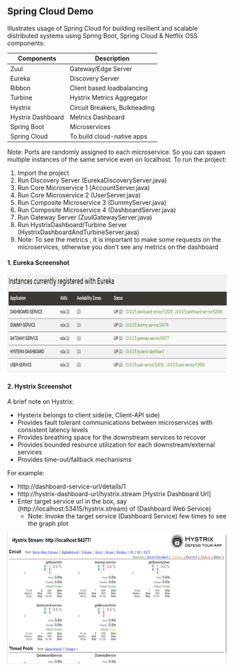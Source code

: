 ## Spring Cloud Demo
  Illustrates usage of Spring Cloud for building resilient and scalable distributed systems using 
  Spring Boot, Spring Cloud & Netflix OSS components: 
  
| Components    | Description           
| ------------- |--------------------------------| 
| Zuul          | Gateway/Edge Server            | 
| Eureka        | Discovery Server               |  
| Ribbon        | Client based loadbalancing     |  
| Turbine       | Hystrix Metrics Aggregator     |  
| Hystrix       | Circuit Breakers, Bulkheading  |   
| Hystrix Dashboard | Metrics Dashboard          |  
| Spring Boot   | Microservices                  |     
| Spring Cloud  | To build cloud-native apps     |     


Note: Ports are randomly assigned to each microservice. So you can spawn multiple instances 
      of the same service even on localhost.
To run the project:
  1. Import the project
  2. Run Discovery Server (EurekaDiscoveryServer.java)
  3. Run Core Microservice 1 (AccountServer.java)
  4. Run Core Microservice 2 (UserServer.java)
  5. Run Composite Microservice 3 (DummyServer.java)
  6. Run Composite Microservice 4 (DashboardServer.java)
  7. Run Gateway Server (ZuulGatewayServer.java)
  8. Run HystrixDashboard/Turbine Server (HystrixDashboardAndTurbineServer.java)
  9. Note: To see the metrics , it is important to make some requests on the microservices, otherwise 
     you don't see any metrics on the dashboard

####  1. Eureka Screenshot 
<img src="https://github.com/GolfRider/spring-cloud-demo/blob/master/eureka-discovery.png" width="700" height="225" />


#### 2. Hystrix Screenshot
A brief note on Hystrix:
- Hysterix belongs to client side(ie, Client-API side)
- Provides fault tolerant communications between microservices with consistent latency levels
- Provides breathing space for the downstream services to recover
- Provides bounded resource utilization for each downstream/external services
- Provides time-out/fallback mechanisms

For example: 
 - http://dashboard-service-url/details/1 
 - http://hystrix-dashboard-url/hystrix.stream  [Hystrix Dashboard Url]
 - Enter target service url in the box, say (http://localhost:53415/hystrix.stream)  of (Dashboard Web Service)
   - Note: Invoke the target service (Dashboard Service) few times to see the graph plot

<img src="https://github.com/GolfRider/spring-cloud-demo/blob/master/hystrix-dashboard.png" width="700" height="300" />
